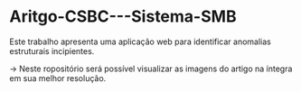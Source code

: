 # Aritgo-CSBC---Sistema-SMB
Este trabalho apresenta uma aplicação web para identificar anomalias estruturais incipientes.

-> Neste ropositório será possível visualizar as imagens do artigo na íntegra em sua melhor resolução.
